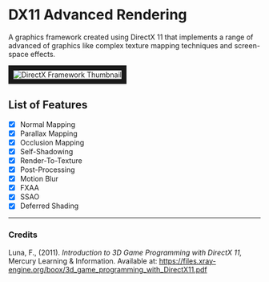 # DX11 Advanced Rendering

A graphics framework created using DirectX 11 that implements a range of advanced of graphics like complex texture mapping techniques and screen-space effects.<br/>

<img src="directx-framework.jpg" alt="DirectX Framework Thumbnail" border="10" />

## List of Features

- [x] Normal Mapping
- [x] Parallax Mapping
- [x] Occlusion Mapping
- [x] Self-Shadowing
- [x] Render-To-Texture
- [x] Post-Processing
- [x] Motion Blur
- [x] FXAA
- [x] SSAO
- [x] Deferred Shading

---

### Credits

Luna, F., (2011). <em>Introduction to 3D Game Programming with DirectX 11,</em> Mercury Learning & Information.       Available at: https://files.xray-engine.org/boox/3d_game_programming_with_DirectX11.pdf
